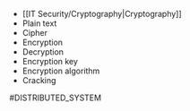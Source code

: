 - [[IT Security/Cryptography|Cryptography]]
- Plain text
- Cipher
- Encryption
- Decryption
- Encryption key
- Encryption algorithm
- Cracking

#DISTRIBUTED_SYSTEM 